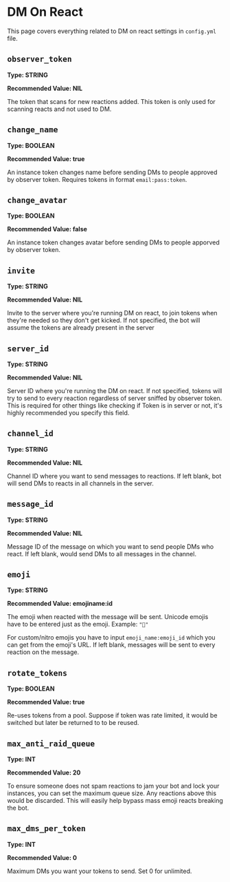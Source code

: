 # DM On React
This page covers everything related to DM on react settings in `config.yml` file.

## `observer_token`
**Type: STRING**

**Recommended Value: NIL**

The token that scans for new reactions added. This token is only used for scanning reacts and not used to DM.



## `change_name`
**Type: BOOLEAN**

**Recommended Value: true**

An instance token changes name before sending DMs to people approved by observer token. Requires tokens in format `email:pass:token`.

## `change_avatar`
**Type: BOOLEAN**

**Recommended Value: false**

An instance token changes avatar before sending DMs to people apporved by observer token.



## `invite`
**Type: STRING**

**Recommended Value: NIL**

Invite to the server where you're running DM on react, to join tokens when they're needed so they don't get kicked. If not specified, the bot will assume the tokens are already present in the server


## `server_id`
**Type: STRING**

**Recommended Value: NIL**

Server ID where you're running the DM on react. If not specified, tokens will try to send to every reaction regardless of server sniffed by observer token. This is required for other things like checking if Token is in server or not, it's highly recommended you specify this field.

## `channel_id`

**Type: STRING**

**Recommended Value: NIL**

Channel ID where you want to send messages to reactions. If left blank, bot will send DMs to reacts in all channels in the server.


## `message_id`

**Type: STRING**

**Recommended Value: NIL**

Message ID of the message on which you want to send people DMs who react. If left blank, would send DMs to all messages in the channel.

## `emoji`

**Type: STRING**

**Recommended Value: emojiname:id**

The emoji when reacted with the message will be sent. Unicode emojis have to be entered just as the emoji. Example: `"🚀"`

For custom/nitro emojis you have to input `emoji_name:emoji_id` which you can get from the emoji's URL. If left blank, messages will be sent to every reaction on the message.

## `rotate_tokens`

**Type: BOOLEAN**

**Recommended Value: true**

Re-uses tokens from a pool. Suppose if token was rate limited, it would be switched but later be returned to to be reused.

## `max_anti_raid_queue`

**Type: INT**

**Recommended Value: 20**

To ensure someone does not spam reactions to jam your bot and lock your instances, you can set the maximum queue size. Any reactions above this would be discarded. This will easily help bypass mass emoji reacts breaking the bot.

## `max_dms_per_token`

**Type: INT**

**Recommended Value: 0**

Maximum DMs you want your tokens to send. Set 0 for unlimited.